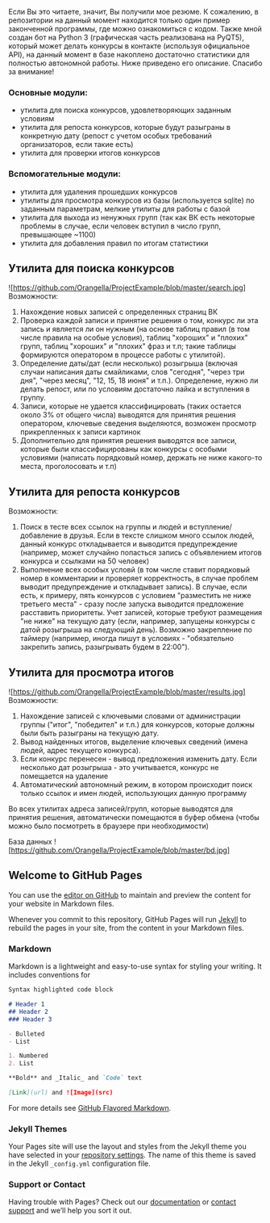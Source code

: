 Если Вы это читаете, значит, Вы получили мое резюме. К сожалению, в репозитории на данный момент находится только один пример законченной программы, где можно ознакомиться с кодом. 
Также мной создан бот на Python 3 (графическая часть реализована на PyQT5), который может делать конкурсы в контакте (используя официальное API), на данный момент в базе накоплено достаточно статистики для полностью автономной работы.
Ниже приведено его описание. Спасибо за внимание!

### Основные модули:
- утилита для поиска конкурсов, удовлетворяющих заданным условиям
- утилита для репоста конкурсов, которые будут разыграны в конкретную дату (репост с учетом особых требований организаторов, если такие есть)
- утилита для проверки итогов конкурсов

### Вспомогательные модули:
- утилита для удаления прошедших конкурсов
- утилиты для просмотра конкурсов из базы (используется sqlite) по заданным параметрам, мелкие утилиты для работы с базой
- утилита для выхода из ненужных групп (так как ВК есть некоторые проблемы в случае, если человек вступил в число групп, превышающее ~1100)
- утилита для добавления правил по итогам статистики 

## Утилита для поиска конкурсов
![https://github.com/Orangella/ProjectExample/blob/master/search.jpg]
Возможности:
1. Нахождение новых записей с определенных страниц ВК
2. Проверка каждой записи и принятие решения о том, конкурс ли эта запись и является ли он нужным (на основе таблиц правил (в том числе правила на особые условия), таблиц "хороших" и "плохих" групп, таблиц "хороших" и "плохих" фраз и т.п; такие таблицы формируются оператором в процессе работы с утилитой). 
3. Определение даты/дат (если несколько) розыгрыша (включая случаи написания даты смайликами, слов "сегодня", "через три дня", "через месяц", "12, 15, 18 июня" и т.п.). Определение, нужно ли делать репост, или по условиям достаточно лайка и вступления в группу. 
4. Записи, которые не удается классифицировать (таких остается около 3% от общего числа) выводятся для принятия решения оператором, ключевые сведения выделяются, возможен просмотр прикрепленных к записи картинок
5. Дополнительно для принятия решения выводятся все записи, которые были классифицированы как конкурсы с особыми условиями (написать порядковый номер, держать не ниже какого-то места, проголосовать и т.п)

## Утилита для репоста конкурсов
Возможности:
1. Поиск в тесте всех ссылок на группы и людей и вступление/добавление в друзья. Если в тексте слишком много ссылок людей, данный конкурс откладывается и выводится предупреждение (например, может случайно попасться запись с объявлением итогов конкурса и ссылками на 50 человек)
2. Выполнение всех особых условй (в том числе ставит порядковый номер в комментарии и проверяет корректность, в случае проблем выводит предупреждение и откладывает запись). В случае, если есть, к примеру, пять конкурсов с условием "разместить не ниже третьего места" - сразу после запуска выводится предложение расставить приоритеты. Учет записей, которые требуют размещения "не ниже" на текущую дату (если, например, запущены конкурсы с датой розыгрыша на следующий день). Возможно закрепление по таймеру (например, иногда пишут в условиях - "обязательно закрепить запись, разыгрывать будем в 22:00"). 

## Утилита для просмотра итогов
![https://github.com/Orangella/ProjectExample/blob/master/results.jpg]
Возможности:
1. Нахождение записей с ключевыми словами от администрации группы ("итог", "победител" и т.п.) для конкурсов, которые должны были быть разыграны на текущую дату.
2. Вывод найденных итогов, выделение ключевых сведений (имена людей, адрес текущего конкурса).
3. Если конкурс перенесен - вывод предложения изменить дату. Если несколько дат розыгрыша - это учитывается, конкурс не помещается на удаление
4. Автоматический автономный режим, в котором происходит поиск только ссылок и имен людей, использующих данную программу

Во всех утилитах адреса записей/групп, которые выводятся для принятия решения, автоматически помещаются в буфер обмена (чтобы можно было посмотреть в браузере при необходимости)

База данных ![https://github.com/Orangella/ProjectExample/blob/master/bd.jpg]


## Welcome to GitHub Pages

You can use the [editor on GitHub](https://github.com/Orangella/ProjectExample/edit/master/index.md) to maintain and preview the content for your website in Markdown files.

Whenever you commit to this repository, GitHub Pages will run [Jekyll](https://jekyllrb.com/) to rebuild the pages in your site, from the content in your Markdown files.

### Markdown

Markdown is a lightweight and easy-to-use syntax for styling your writing. It includes conventions for

```markdown
Syntax highlighted code block

# Header 1
## Header 2
### Header 3

- Bulleted
- List

1. Numbered
2. List

**Bold** and _Italic_ and `Code` text

[Link](url) and ![Image](src)
```

For more details see [GitHub Flavored Markdown](https://guides.github.com/features/mastering-markdown/).

### Jekyll Themes

Your Pages site will use the layout and styles from the Jekyll theme you have selected in your [repository settings](https://github.com/Orangella/ProjectExample/settings). The name of this theme is saved in the Jekyll `_config.yml` configuration file.

### Support or Contact

Having trouble with Pages? Check out our [documentation](https://help.github.com/categories/github-pages-basics/) or [contact support](https://github.com/contact) and we’ll help you sort it out.
